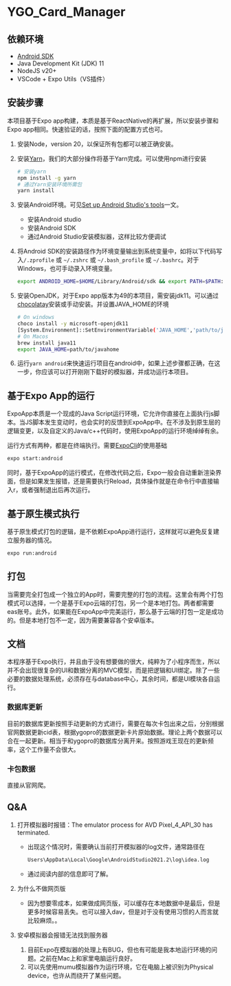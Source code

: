 # YGO_Card_Manager 

## 依赖环境

* [Android SDK](https://developer.android.com/)
* Java Development Kit (JDK) 11
* NodeJS v20+
* VSCode + Expo Utils（VS插件）

## 安装步骤

本项目基于Expo app构建，本质是基于ReactNative的再扩展，所以安装步骤和Expo app相同。快速验证的话，按照下面的配置方式也可。

1. 安装Node，version 20，以保证所有包都可以被正确安装。

2. 安装[Yarn](https://yarnpkg.com/)，我们的大部分操作将基于Yarn完成。可以使用npm进行安装

    ```sh
    # 安装yarn
    npm install -g yarn
    # 通过Yarn安装环境所需包 
    yarn install
    ```

3. 安装Android环境。可见[Set up Android Studio's tools](https://docs.expo.dev/workflow/android-studio-emulator/)一文。
    * 安装Android studio
    * 安装Android SDK
    * 通过Android Studio安装模拟器，这样比较方便调试

4. 将Android SDK的安装路径作为环境变量输出到系统变量中，如将以下代码写入`/.zprofile` 或 `~/.zshrc` 或 `~/.bash_profile`  或 `~/.bashrc`。对于Windows，也可手动录入环境变量。

    ```sh
    export ANDROID_HOME=$HOME/Library/Android/sdk && export PATH=$PATH:$ANDROID_HOME/emulator && export PATH=$PATH:$ANDROID_HOME/platform-tools
    ```
5. 安装OpenJDK，对于Expo app版本为49的本项目，需安装jdk11。可以通过[chocolatay](https://docs.chocolatey.org/en-us/choco/setup)安装或手动安装。并设置JAVA_HOME的环境
    ```sh
    # On windows
    choco install -y microsoft-openjdk11
    [System.Environment]::SetEnvironmentVariable('JAVA_HOME','path/to/javahome')
    # On Macos
    brew install java11
    export JAVA_HOME=path/to/javahome
    ```
6. 运行`yarn android`来快速运行项目在android中，如果上述步骤都正确，在这一步，你应该可以打开刚刚下载好的模拟器，并成功运行本项目。


## 基于Expo App的运行

ExpoApp本质是一个现成的Java Script运行环境，它允许你直接在上面执行js脚本。当JS脚本发生变动时，也会实时的反馈到ExpoApp中。在不涉及到原生层的逻辑变更，以及自定义的Java/c++代码时，使用ExpoApp的运行环境绰绰有余。

运行方式有两种，都是在终端执行。需要[ExpoCli](https://docs.expo.dev/more/expo-cli/)的使用基础
```sh
expo start:android
```
同时，基于ExpoApp的运行模式，在修改代码之后，Expo一般会自动重新渲染界面，但是如果发生报错，还是需要执行Reload，具体操作就是在命令行中直接输入r，或者强制退出后再次运行。

## 基于原生模式执行

基于原生模式打包的逻辑，是不依赖ExpoApp进行运行，这样就可以避免反复建立服务器的情况。

```sh
expo run:android
```
## 打包

当需要完全打包成一个独立的App时，需要完整的打包的流程。这里会有两个打包模式可以选择，一个是基于Expo云端的打包，另一个是本地打包。两者都需要eas账号。此外，如果能在ExpoApp中完美运行，那么基于云端的打包一定是成功的。但是本地打包不一定，因为需要兼容各个安卓版本。

## 文档

本程序基于Expo执行，并且由于没有想要做的很大，纯粹为了小程序而生，所以并不会出现很复杂的UI和数据分离的MVC模型，而是把逻辑和UI绑定。除了一些必要的数据处理系统，必须存在与database中心，其余时间，都是UI模块各自运行。

### 数据库更新

目前的数据库更新按照手动更新的方式进行，需要在每次卡包出来之后，分别根据官网数据更新cid表，根据ygopro的数据更新卡片原始数据。理论上两个数据可以合在一起更新。相当于和ygopro的数据库分离开来。按照游戏王现在的更新频率，这个工作量不会很大。

### 卡包数据

直接从官网爬。


## Q&A


1. 打开模拟器时报错：The emulator process for AVD Pixel_4_API_30 has terminated.

   * 出现这个情况时，需要确认当前打开模拟器的log文件，通常路径在
       ```sh
       Users\AppData\Local\Google\AndroidStudio2021.2\log\idea.log
       ```
   * 通过阅读内部的信息即可了解。

2. 为什么不做网页版

   * 因为想要零成本，如果做成网页版，可以缓存在本地数据中是最后，但是更多时候容易丢失。也可以接入dav，但是对于没有使用习惯的人而言就比较麻烦。。
3. 安卓模拟器会报错无法找到服务器
   1. 目前Expo在模拟器的处理上有BUG，但也有可能是我本地运行环境的问题。之前在Mac上和家里电脑运行良好。
   2. 可以先使用mumu模拟器作为运行环境，它在电脑上被识别为Physical device，也许从而绕开了某些问题。